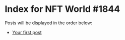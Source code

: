 # Index for NFT World #1844
Posts will be displayed in the order below:

- [Your first post](./001-first.md)

